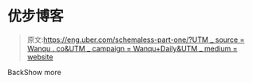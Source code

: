 # 优步博客

> 原文:[https://eng.uber.com/schemaless-part-one/?UTM _ source = Wanqu . co&UTM _ campaign = Wanqu+Daily&UTM _ medium = website](https://eng.uber.com/schemaless-part-one/?utm_source=wanqu.co&utm_campaign=Wanqu+Daily&utm_medium=website)

<title>Dropdown Icon</title>BackShow more